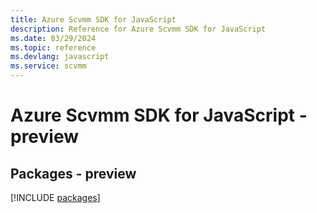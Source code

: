 ```yaml
---
title: Azure Scvmm SDK for JavaScript
description: Reference for Azure Scvmm SDK for JavaScript
ms.date: 03/29/2024
ms.topic: reference
ms.devlang: javascript
ms.service: scvmm
---
```

# Azure Scvmm SDK for JavaScript - preview
## Packages - preview
[!INCLUDE [packages](scvmm-index.md)]